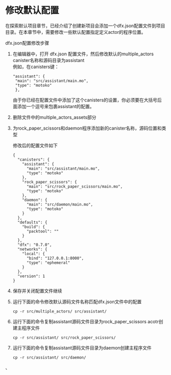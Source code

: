 # 修改默认配置

在探索默认项目章节，已经介绍了创建新项目会添加一个dfx.json配置文件到项目目录。在本章节中，需要修改一些默认配置指定定义actor的程序位置。

dfx.json配置修改步骤

1. 在编辑器中，打开 dfx.json 配置文件，然后修改默认的multiple\_actors canister名称和源码目录为assistant  
   例如，在canisters键：

   ```text
   "assistant": {
    "main": "src/assistant/main.mo",
    "type": "motoko"
    },
   ```

   由于你已经在配置文件中添加了这个canisters的设置，你必须要在大括号后面添加一个逗号来包裹assistant的配置。

2. 删除文件中的multiple\_actors\_assets部分
3. 为rock\_paper\_scissors和daemon程序添加新的canister名称，源码位置和类型



   修改后的配置文件如下

   ```text
   {
     "canisters": {
       "assistant": {
         "main": "src/assistant/main.mo",
         "type": "motoko"
       },
       "rock_paper_scissors": {
         "main": "src/rock_paper_scissors/main.mo",
         "type": "motoko"
       },
       "daemon": {
         "main": "src/daemon/main.mo",
         "type": "motoko"
       }
     },
     "defaults": {
       "build": {
         "packtool": ""
       }
     },
     "dfx": "0.7.0",
     "networks": {
       "local": {
         "bind": "127.0.0.1:8000",
         "type": "ephemeral"
       }
     },
     "version": 1
   }
   ```

4. 保存并关闭配置文件继续
5. 运行下面的命令修改默认源码文件名称匹配dfx.json文件中的配置  


   ```text
   cp -r src/multiple_actors/ src/assistant/
   ```

6. 运行下面的命令复制assistant源码文件目录为rock\_paper\_scissors acotr创建主程序文件  


   ```text
   cp -r src/assistant/ src/rock_paper_scissors/
   ```

7. 运行下面的命令复制assistant源码文件目录为daemon创建主程序文件  


   ```text
   cp -r src/assistant/ src/daemon/
   ```

、

